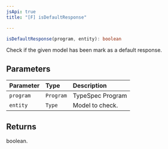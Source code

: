 ```yaml
---
jsApi: true
title: "[F] isDefaultResponse"

---
```

```ts
isDefaultResponse(program, entity): boolean
```

Check if the given model has been mark as a default response.

## Parameters

| Parameter | Type | Description |
| :------ | :------ | :------ |
| `program` | `Program` | TypeSpec Program |
| `entity` | `Type` | Model to check. |

## Returns

boolean.
